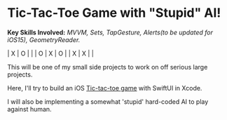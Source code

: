 # Tic-Tac-Toe Game with "Stupid" AI!
**Key Skills Involved:** *MVVM, Sets, TapGesture, Alerts(to be updated for iOS15), GeometryReader.*

 | X | O |   |
 | O | X | O |
 | X | X |   |

This will be one of my small side projects to work on off serious large projects.

Here, I'll try to build an iOS [Tic-tac-toe game](https://en.wikipedia.org/wiki/Tic-tac-toe) with SwiftUI in Xcode. 

I will also be implementing a somewhat 'stupid' hard-coded AI to play against human.
